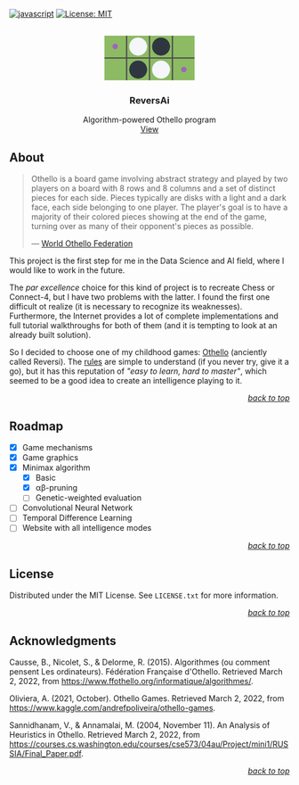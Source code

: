 <div id="top"></div>

<!-- PROJECT SHIELDS -->

[![javascript](https://badges.aleen42.com/src/javascript.svg)](https://developer.mozilla.org/fr/docs/Web/JavaScript)
[![License: MIT](https://img.shields.io/badge/License-MIT-yellow.svg)](https://opensource.org/licenses/MIT)

<!-- PROJECT LOGO -->

<br />

<div align="center">
    <a href="https://github.com/Eccsx/ReversAi">
        <img src="img/reversai_logo.png" alt="Logo" height="80">
    </a>
    <h3 align="center">ReversAi</h3>
    <p align="center">
        Algorithm-powered Othello program
        <br />
        <a href="https://eccsx.github.io/ReversAi/">View</a>
    </p>
</div>

<!-- ABOUT THE PROJECT -->

## About

> Othello is a board game involving abstract strategy and played by two players on a board with 8 rows and 8 columns and a set of distinct pieces for each side. Pieces typically are disks with a light and a dark face, each side belonging to one player. The player's goal is to have a majority of their colored pieces showing at the end of the game, turning over as many of their opponent's pieces as possible.
>
> &mdash; [World Othello Federation](https://www.worldothello.org/)

This project is the first step for me in the Data Science and AI field, where I would like to work in the future.

The *par excellence* choice for this kind of project is to recreate Chess or Connect-4, but I have two problems with the latter. I found the first one difficult ot realize (it is necessary to recognize its weaknesses). Furthermore, the Internet provides a lot of complete implementations and full tutorial walkthroughs for both of them (and it is tempting to look at an already built solution).

So I decided to choose one of my childhood games: <u>Othello</u> (anciently called Reversi). The [rules](https://www.worldothello.org/about/about-othello/othello-rules/official-rules/english) are simple to understand (if you never try, give it a go), but it has this reputation of *"easy to learn, hard to master"*, which seemed to be a good idea to create an intelligence playing to it.

<p align="right"><a href="#top"><i>back to top</i></a></p>

<!-- ROADMAP -->

## Roadmap

- [x] Game mechanisms
- [x] Game graphics
- [x] Minimax algorithm
  - [x] Basic
  - [x] αβ-pruning
  - [ ] Genetic-weighted evaluation
- [ ] Convolutional Neural Network
- [ ] Temporal Difference Learning
- [ ] Website with all intelligence modes

<p align="right"><a href="#top"><i>back to top</i></a></p>

<!-- LICENSE -->

## License

Distributed under the MIT License. See `LICENSE.txt` for more information.

<p align="right"><a href="#top"><i>back to top</i></a></p>

<!-- ACKNOWLEDGMENTS -->

## Acknowledgments

Causse, B., Nicolet, S., &amp; Delorme, R. (2015). Algorithmes (ou comment pensent Les ordinateurs). Fédération Française d'Othello. Retrieved March 2, 2022, from https://www.ffothello.org/informatique/algorithmes/.

Oliviera, A. (2021, October). Othello Games. Retrieved March 2, 2022, from https://www.kaggle.com/andrefpoliveira/othello-games.

Sannidhanam, V., &amp; Annamalai, M. (2004, November 11). An Analysis of Heuristics in Othello. Retrieved March 2, 2022, from https://courses.cs.washington.edu/courses/cse573/04au/Project/mini1/RUSSIA/Final_Paper.pdf.

<p align="right"><a href="#top"><i>back to top</i></a></p>
